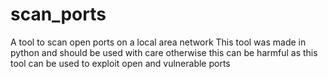 # scan_ports
A tool to scan open ports on a local area network 
This tool was made in python and should be used with care otherwise this can be harmful as this tool can be used to exploit open and vulnerable ports

